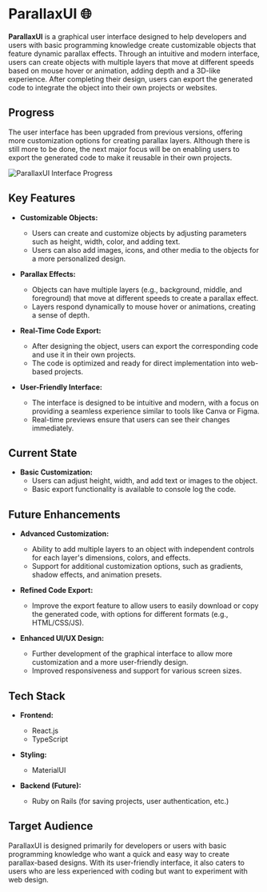 # ParallaxUI 🌐

**ParallaxUI** is a graphical user interface designed to help developers and users with basic programming knowledge create customizable objects that feature dynamic parallax effects. Through an intuitive and modern interface, users can create objects with multiple layers that move at different speeds based on mouse hover or animation, adding depth and a 3D-like experience. After completing their design, users can export the generated code to integrate the object into their own projects or websites.

## Progress

The user interface has been upgraded from previous versions, offering more customization options for creating parallax layers. Although there is still more to be done, the next major focus will be on enabling users to export the generated code to make it reusable in their own projects.

![ParallaxUI Interface Progress](./Screenshot%202024-10-23%20at%2011.11.16%E2%80%AFPM.png)

## Key Features

- **Customizable Objects:**

  - Users can create and customize objects by adjusting parameters such as height, width, color, and adding text.
  - Users can also add images, icons, and other media to the objects for a more personalized design.

- **Parallax Effects:**

  - Objects can have multiple layers (e.g., background, middle, and foreground) that move at different speeds to create a parallax effect.
  - Layers respond dynamically to mouse hover or animations, creating a sense of depth.

- **Real-Time Code Export:**

  - After designing the object, users can export the corresponding code and use it in their own projects.
  - The code is optimized and ready for direct implementation into web-based projects.

- **User-Friendly Interface:**
  - The interface is designed to be intuitive and modern, with a focus on providing a seamless experience similar to tools like Canva or Figma.
  - Real-time previews ensure that users can see their changes immediately.

## Current State

- **Basic Customization:**
  - Users can adjust height, width, and add text or images to the object.
  - Basic export functionality is available to console log the code.

## Future Enhancements

- **Advanced Customization:**

  - Ability to add multiple layers to an object with independent controls for each layer's dimensions, colors, and effects.
  - Support for additional customization options, such as gradients, shadow effects, and animation presets.

- **Refined Code Export:**

  - Improve the export feature to allow users to easily download or copy the generated code, with options for different formats (e.g., HTML/CSS/JS).

- **Enhanced UI/UX Design:**
  - Further development of the graphical interface to allow more customization and a more user-friendly design.
  - Improved responsiveness and support for various screen sizes.

## Tech Stack

- **Frontend:**

  - React.js
  - TypeScript

- **Styling:**

  - MaterialUI

- **Backend (Future):**
  - Ruby on Rails (for saving projects, user authentication, etc.)

## Target Audience

ParallaxUI is designed primarily for developers or users with basic programming knowledge who want a quick and easy way to create parallax-based designs. With its user-friendly interface, it also caters to users who are less experienced with coding but want to experiment with web design.
